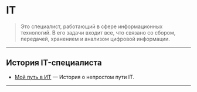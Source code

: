 # IT

> Это специалист, работающий в сфере информационных технологий. В его задачи входит все, что связано со сбором, передачей, хранением и анализом цифровой информации.

---

## История IT-специалиста

- [Мой путь в ИТ](/IT/my-path-to-IT/my-path-to-IT.md) — История о непростом пути IT.

---
